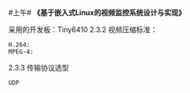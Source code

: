 #上午#
**《基于嵌入式Linux的视频监控系统设计与实现》**

采用的开发板：Tiny6410 
2.3.2 视频压缩标准：
	
	H.264:
	MPEG-4:
2.3.3 传输协议选型
	
	UDP